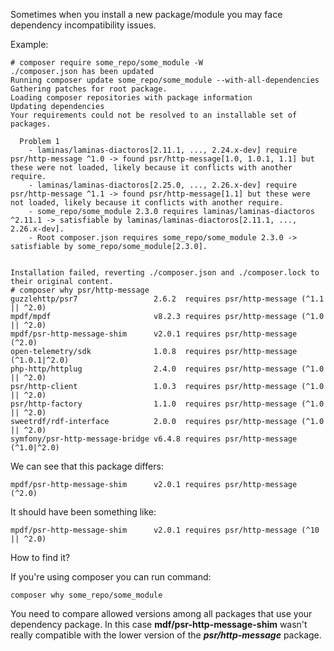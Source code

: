 Sometimes when you install a new package/module you may face dependency incompatibility issues.

Example:

```
# composer require some_repo/some_module -W
./composer.json has been updated
Running composer update some_repo/some_module --with-all-dependencies
Gathering patches for root package.
Loading composer repositories with package information
Updating dependencies                                 
Your requirements could not be resolved to an installable set of packages.

  Problem 1
    - laminas/laminas-diactoros[2.11.1, ..., 2.24.x-dev] require psr/http-message ^1.0 -> found psr/http-message[1.0, 1.0.1, 1.1] but these were not loaded, likely because it conflicts with another require.
    - laminas/laminas-diactoros[2.25.0, ..., 2.26.x-dev] require psr/http-message ^1.1 -> found psr/http-message[1.1] but these were not loaded, likely because it conflicts with another require.
    - some_repo/some_module 2.3.0 requires laminas/laminas-diactoros ^2.11.1 -> satisfiable by laminas/laminas-diactoros[2.11.1, ..., 2.26.x-dev].
    - Root composer.json requires some_repo/some_module 2.3.0 -> satisfiable by some_repo/some_module[2.3.0].


Installation failed, reverting ./composer.json and ./composer.lock to their original content.
# composer why psr/http-message
guzzlehttp/psr7                 2.6.2  requires psr/http-message (^1.1 || ^2.0) 
mpdf/mpdf                       v8.2.3 requires psr/http-message (^1.0 || ^2.0) 
mpdf/psr-http-message-shim      v2.0.1 requires psr/http-message (^2.0)         
open-telemetry/sdk              1.0.8  requires psr/http-message (^1.0.1|^2.0)  
php-http/httplug                2.4.0  requires psr/http-message (^1.0 || ^2.0) 
psr/http-client                 1.0.3  requires psr/http-message (^1.0 || ^2.0) 
psr/http-factory                1.1.0  requires psr/http-message (^1.0 || ^2.0) 
sweetrdf/rdf-interface          2.0.0  requires psr/http-message (^1.0 || ^2.0) 
symfony/psr-http-message-bridge v6.4.8 requires psr/http-message (^1.0|^2.0)   
```

We can see that this package differs:

```
mpdf/psr-http-message-shim      v2.0.1 requires psr/http-message (^2.0)
```

It should have been something like:

```
mpdf/psr-http-message-shim      v2.0.1 requires psr/http-message (^10 || ^2.0)
```
How to find it?

If you're using composer you can run command:

```
composer why some_repo/some_module
```
You need to compare allowed versions among all packages that use your dependency package. In this case **mdf/psr-http-message-shim** wasn't really compatible with the lower version of the
***psr/http-message*** package.
